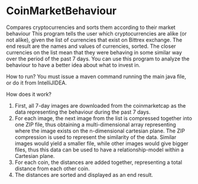 # CoinMarketBehaviour
Compares cryptocurrencies and sorts them according to their market behaviour
This program tells the user which cryptocurrencies are alike (or not alike), given the list of currencies that exist on Bittrex exchange.
The end result are the names and values of currencies, sorted. The closer currencies on the list mean that they were behaving in some similar way over the period of the past 7 days. You can use this program to analyze the behaviour to have a better idea about what to invest in.


How to run?
You must issue a maven command running the main java file, or do it from IntelliJIDEA.


How does it work?
1. First, all 7-day images are downloaded from the coinmarketcap as the data representing the behaviour during the past 7 days.
2. For each image, the next image from the list is compressed together into one ZIP file, thus obtaining a multi-dimensional array representing where the image exists on the n-dimensional cartesian plane. The ZIP compression is used to represent the similarity of the data. Similar images would yield a smaller file, while other images would give bigger files, thus this data can be used to have a relationship-model within a Cartesian plane.
3. For each coin, the distances are added together, representing a total distance from each other coin.
4. The distances are sorted and displayed as an end result.


